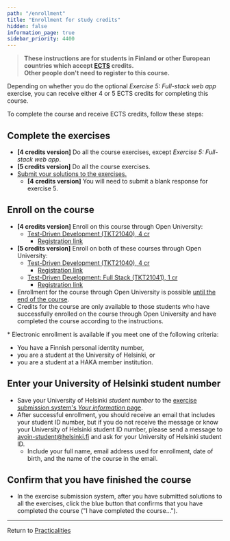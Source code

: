 ```yaml
---
path: "/enrollment"
title: "Enrollment for study credits"
hidden: false
information_page: true
sidebar_priority: 4400
---
```


> **These instructions are for students in Finland or other European countries which accept [ECTS](https://en.wikipedia.org/wiki/European_Credit_Transfer_and_Accumulation_System) credits.  
> Other people don't need to register to this course.**

Depending on whether you do the optional *Exercise 5: Full-stack web app* exercise, you can receive either 4 or 5 ECTS credits for completing this course.

To complete the course and receive ECTS credits, follow these steps:

## Complete the exercises

- **[4 credits version]** Do all the course exercises, except *Exercise 5: Full-stack web app*.
- **[5 credits version]** Do all the course exercises.
- [Submit your solutions to the exercises.](/practicalities#exercise-submissions)
    - **[4 credits version]** You will need to submit a blank response for exercise 5.

## Enroll on the course

- **[4 credits version]** Enroll on this course through Open University:
    - [Test-Driven Development (TKT21040), 4 cr](https://studies.helsinki.fi/courses/course-unit/otm-fc27aa54-1060-41eb-8d3e-39ce8793cb61/TKT21040)
      - [Registration link](https://www.avoin.helsinki.fi/palvelut/esittely.aspx?s=otm-7e2ab5b9-72d1-4e05-9159-a1d447389d67)
- **[5 credits version]** Enroll on both of these courses through Open University:
    - [Test-Driven Development (TKT21040), 4 cr](https://studies.helsinki.fi/courses/course-unit/otm-fc27aa54-1060-41eb-8d3e-39ce8793cb61/TKT21040)
      - [Registration link](https://www.avoin.helsinki.fi/palvelut/esittely.aspx?s=otm-7e2ab5b9-72d1-4e05-9159-a1d447389d67)
    - [Test-Driven Development: Full Stack (TKT21041), 1 cr](https://studies.helsinki.fi/courses/course-unit/otm-790e3594-b2c8-402b-b928-6f4dd7d4e245/TKT21041)
      - [Registration link](https://www.avoin.helsinki.fi/palvelut/esittely.aspx?s=otm-fb7d04c2-736c-4da2-8139-94cc537097a0)
- Enrollment for the course through Open University is possible [until the end of the course](/practicalities#course-duration).
- Credits for the course are only available to those students who have successfully enrolled on the course through Open University and have completed the course according to the instructions.

\* Electronic enrollment is available if you meet one of the following criteria:

- You have a Finnish personal identity number,
- you are a student at the University of Helsinki, or
- you are a student at a HAKA member institution.

## Enter your University of Helsinki student number

- Save your University of Helsinki *student number* to the [exercise submission system's *Your information* page](https://studies.cs.helsinki.fi/stats/myinfo).
- After successful enrollment, you should receive an email that includes your student ID number, but if you do not receive the message or know your University of Helsinki student ID number, please send a message to <avoin-student@helsinki.fi> and ask for your University of Helsinki student ID.
    - Include your full name, email address used for enrollment, date of birth, and the name of the course in the email.

## Confirm that you have finished the course

- In the exercise submission system, after you have submitted solutions to all the exercises, click the blue button that confirms that you have completed the course ("I have completed the course...").

---

Return to [Practicalities](/practicalities)
